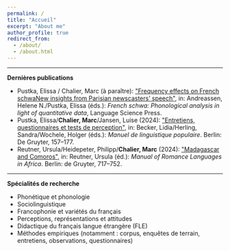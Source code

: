 ```yaml
---
permalink: /
title: "Accueil"
excerpt: "About me"
author_profile: true
redirect_from: 
  - /about/
  - /about.html
---
```

---
**Dernières publications**
* Pustka, Elissa / Chalier, Marc (à paraître): <a href="https://langsci-press.org/catalog/book/401">"Frequency effects on French schwaNew insights from Parisian newscasters’ speech"</a>, in: Andreassen, Helene N./Pustka, Elissa (éds.): <i>French schwa: Phonological analysis in light of quantitative data</i>, Language Science Press.
* Pustka, Elissa/<b>Chalier, Marc</b>/Jansen, Luise (2024): <a href="https://www.degruyter.com/document/doi/10.1515/9783110489033-008/html">"Entretiens, questionnaires et tests de perception"</a>, in: Becker, Lidia/Herling, Sandra/Wochele, Holger (éds.): <i>Manuel de linguistique populaire</i>. Berlin: De Gruyter, 157–177.
* Reutner, Ursula/Heidepeter, Philipp/<b>Chalier, Marc</b> (2024): <a href="https://www.degruyter.com/document/doi/10.1515/9783110628869-032/html">"Madagascar and Comoros"</a>, in: Reutner, Ursula (éd.): <i>Manual of Romance Languages in Africa</i>. Berlin: de Gruyter, 717–752.

---
**Spécialités de recherche**
* Phonétique et phonologie
* Sociolinguistique
* Francophonie et variétés du français
* Perceptions, représentations et attitudes
* Didactique du français langue étrangère (FLE)
* Méthodes empiriques (notamment : corpus, enquêtes de terrain, entretiens, observations, questionnaires)

